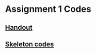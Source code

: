 # Assignment 1 Codes

## [Handout](http://web.stanford.edu/class/cs20si/assignments/a1.pdf)
## [Skeleton codes](https://github.com/chiphuyen/tf-stanford-tutorials/tree/master/assignments)
